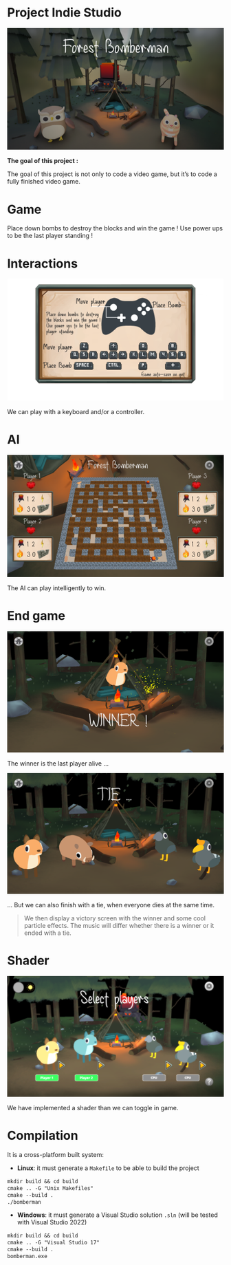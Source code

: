 # Project Indie Studio

![alt text](./assets/bomberman.png)

**The goal of this project :**

The goal of this project is not only to code a video game, but it’s to code a fully finished video game.

# Game

Place down bombs to destroy the blocks and win the game !
Use power ups to be the last player standing !

# Interactions

![alt text](./assets/how_to_play.png)

We can play with a keyboard and/or a controller.

# AI

![alt text](./assets/gameplay.png)

The AI can play intelligently to win.

# End game

![alt text](./assets/victory.png)

The winner is the last player alive ...

![alt text](./assets/tie.png)

... But we can also finish with a tie, when everyone dies at the same time.

> We then display a victory screen with the winner and some cool particle effects. The music will differ whether there is a winner or it ended with a tie.

# Shader

![alt text](./assets/shader.png)

We have implemented a shader than we can toggle in game. 

# Compilation

It is a cross-platform built system:

- **Linux**: it must generate a `Makefile` to be able to build the project

```
mkdir build && cd build
cmake .. -G "Unix Makefiles"
cmake --build .
./bomberman
```

- **Windows**: it must generate a Visual Studio solution `.sln` (will be tested with Visual Studio 2022)

```
mkdir build && cd build
cmake .. -G "Visual Studio 17"
cmake --build .
bomberman.exe
```

